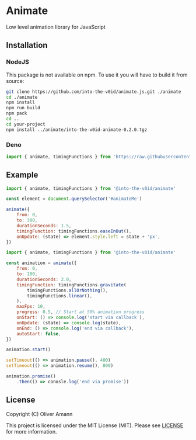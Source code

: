 # Animate

Low level animation library for JavaScript

## Installation

### NodeJS

This package is not available on npm. To use it you will have to build it from source:

```bash
git clone https://github.com/into-the-v0id/animate.js.git ./animate
cd ./animate
npm install
npm run build
npm pack
cd ..
cd your-project
npm install ../animate/into-the-v0id-animate-0.2.0.tgz
```

### Deno

```js
import { animate, timingFunctions } from 'https://raw.githubusercontent.com/into-the-v0id/animate.js/refs/heads/main/src/index.ts'
```

## Example

```js
import { animate, timingFunctions } from '@into-the-v0id/animate'

const element = document.querySelector('#animateMe')

animate({
    from: 0,
    to: 300,
    durationSeconds: 1.5,
    timingFunction: timingFunctions.easeInOut(),
    onUpdate: (state) => element.style.left = state + 'px',
})
```

```js
import { animate, timingFunctions } from '@into-the-v0id/animate'

const animation = animate({
    from: 0,
    to: 100,
    durationSeconds: 2.0,
    timingFunction: timingFunctions.gravitate(
        timingFunctions.allOrNothing(),
        timingFunctions.linear(),
    ),
    maxFps: 10,
    progress: 0.5, // Start at 50% animation progress
    onStart: () => console.log('start via callback'),
    onUpdate: (state) => console.log(state),
    onEnd: () => console.log('end via callback'),
    autoStart: false,
})

animation.start()

setTimeout(() => animation.pause(), 400)
setTimeout(() => animation.resume(), 800)

animation.promise()
    .then(() => conosle.log('end via promise'))
```

## License

Copyright (C) Oliver Amann

This project is licensed under the MIT License (MIT). Please see [LICENSE](./LICENSE) for more information.
